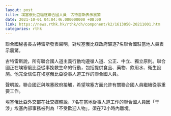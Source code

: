 ```yaml
---
layout: post
title: 埃塞俄比亞驅逐聯合國人員　古特雷斯表示震驚
date: 2021-10-01 04:04:46.000000000 +08:00
link: https://news.rthk.hk/rthk/ch/component/k2/1613050-20211001.htm
categories: rthk
---
```


聯合國秘書長古特雷斯發表聲明，對埃塞俄比亞政府驅逐7名聯合國駐當地人員表示震驚。

古特雷斯說，所有聯合國人道主義行動均遵循人道、公正、中立、獨立原則。聯合國正在埃塞俄比亞從事挽救生命的行動，包括提供食品、藥物、飲用水、衛生設施。他完全信任在埃塞俄比亞從事人道工作的聯合國人員。

聲明說，聯合國正與埃塞政府接觸，希望埃塞方面允許有關聯合國人員繼續從事重要工作。

埃塞俄比亞外交部在社交媒體說，7名在當地從事人道工作的聯合國人員因「干涉」埃塞內部事務被列為「不受歡迎人物」，須在72小時內離境。
